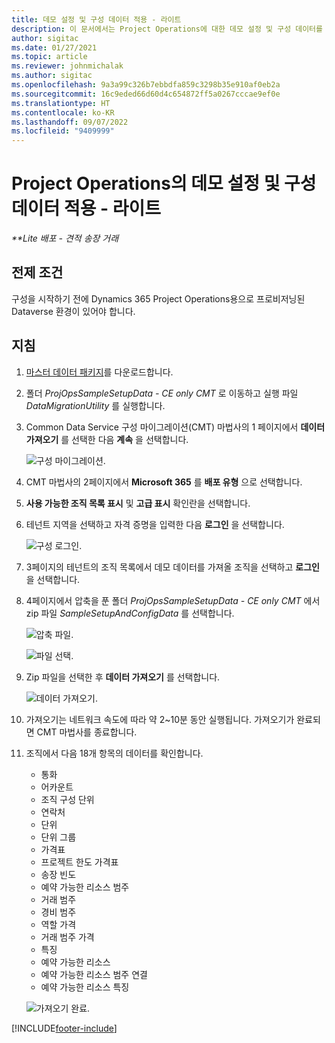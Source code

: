 ```yaml
---
title: 데모 설정 및 구성 데이터 적용 - 라이트
description: 이 문서에서는 Project Operations에 대한 데모 설정 및 구성 데이터를 적용하는 방법에 대한 정보를 제공합니다.
author: sigitac
ms.date: 01/27/2021
ms.topic: article
ms.reviewer: johnmichalak
ms.author: sigitac
ms.openlocfilehash: 9a3a99c326b7ebbdfa859c3298b35e910af0eb2a
ms.sourcegitcommit: 16c9eded66d60d4c654872ff5a0267cccae9ef0e
ms.translationtype: HT
ms.contentlocale: ko-KR
ms.lasthandoff: 09/07/2022
ms.locfileid: "9409999"
---
```

# <a name="apply-demo-setup-and-configuration-data-for-project-operations---lite"></a>Project Operations의 데모 설정 및 구성 데이터 적용 - 라이트 

_**Lite 배포 - 견적 송장 거래_



## <a name="prerequisites"></a>전제 조건

구성을 시작하기 전에 Dynamics 365 Project Operations용으로 프로비저닝된 Dataverse 환경이 있어야 합니다.


## <a name="instructions"></a>지침

1. [마스터 데이터 패키지](https://download.microsoft.com/download/3/4/1/341bf279-a64f-4baa-af31-ce624859b518/ProjOpsSampleSetupData-%20CE%20only.zip)를 다운로드합니다. 
2. 폴더 *ProjOpsSampleSetupData - CE only CMT* 로 이동하고 실행 파일 *DataMigrationUtility* 를 실행합니다.
3. Common Data Service 구성 마이그레이션(CMT) 마법사의 1 페이지에서 **데이터 가져오기** 를 선택한 다음 **계속** 을 선택합니다.

    ![구성 마이그레이션.](./media/1ConfigurationMigration.png)

4. CMT 마법사의 2페이지에서 **Microsoft 365** 를 **배포 유형** 으로 선택합니다.
5. **사용 가능한 조직 목록 표시** 및 **고급 표시** 확인란을 선택합니다.
6. 테넌트 지역을 선택하고 자격 증명을 입력한 다음 **로그인** 을 선택합니다.

   ![구성 로그인.](./media/2ConfigurationSignin.png)

7. 3페이지의 테넌트의 조직 목록에서 데모 데이터를 가져올 조직을 선택하고 **로그인** 을 선택합니다.
8. 4페이지에서 압축을 푼 폴더 *ProjOpsSampleSetupData - CE only CMT* 에서 zip 파일 *SampleSetupAndConfigData* 를 선택합니다.

   ![압축 파일.](./media/3ZipFile.png)

   ![파일 선택.](./media/4SelectAFile.png)

9. Zip 파일을 선택한 후 **데이터 가져오기** 를 선택합니다.

   ![데이터 가져오기.](./media/5ImportData.png)

10. 가져오기는 네트워크 속도에 따라 약 2~10분 동안 실행됩니다. 가져오기가 완료되면 CMT 마법사를 종료합니다. 
11. 조직에서 다음 18개 항목의 데이터를 확인합니다.

    -   통화
    -   어카운트
    -   조직 구성 단위
    -   연락처
    -   단위
    -   단위 그룹
    -   가격표
    -   프로젝트 한도 가격표 
    -   송장 빈도
    -   예약 가능한 리소스 범주
    -   거래 범주
    -   경비 범주
    -   역할 가격
    -   거래 범주 가격
    -   특징
    -   예약 가능한 리소스
    -   예약 가능한 리소스 범주 연결
    -   예약 가능한 리소스 특징

    ![가져오기 완료.](./media/6CompleteImport.png)


[!INCLUDE[footer-include](../includes/footer-banner.md)]
